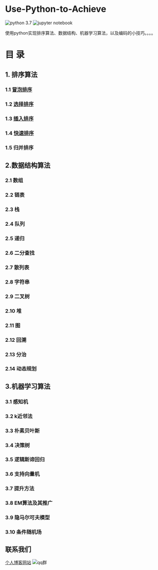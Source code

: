 # Use-Python-to-Achieve
![python 3.7][python 3.7] ![jupyter notebook][jupyter notebook]

使用python实现排序算法、数据结构、机器学习算法，以及编码的小技巧。。。。


# 目  录

## 1. 排序算法

### 1.1 [冒泡排序](https://github.com/lb971216008/Use-Python-to-Achieve/blob/master/Sorting/bubble_sort.ipynb)

### 1.2 [选择排序](https://github.com/lb971216008/Use-Python-to-Achieve/blob/master/Sorting/selection_sort.ipynb)

### 1.3 [插入排序](https://github.com/lb971216008/Use-Python-to-Achieve/blob/master/Sorting/insertion_sort.ipynb)

### 1.4 [快速排序](https://github.com/lb971216008/Use-Python-to-Achieve/blob/master/Sorting/quick_sort.ipynb)

### 1.5 归并排序



## 2.数据结构算法

### 2.1 数组

### 2.2 链表

### 2.3 栈

### 2.4 队列

### 2.5 递归

### 2.6 二分查找

### 2.7 散列表

### 2.8 字符串

### 2.9 二叉树

### 2.10 堆

### 2.11 图

### 2.12 回溯

### 2.13 分治

### 2.14 动态规划



## 3.机器学习算法

### 3.1 感知机

### 3.2 k近邻法

### 3.3 朴素贝叶斯

### 3.4 决策树

### 3.5 逻辑斯谛回归

### 3.6 支持向量机

### 3.7 提升方法

### 3.8 EM算法及其推广

### 3.9 隐马尔可夫模型

### 3.10 条件随机场





## 联系我们

[个人博客网站](http://www.bling2.cn/) ![qq群][qq]

[python 3.7]:https://img.shields.io/badge/python%203.7-green.svg
[jupyter notebook]:https://img.shields.io/badge/jupyter%20notebook-critical.svg
[qq]:https://img.shields.io/badge/QQ%E7%BE%A4-674123879-blue.svg

